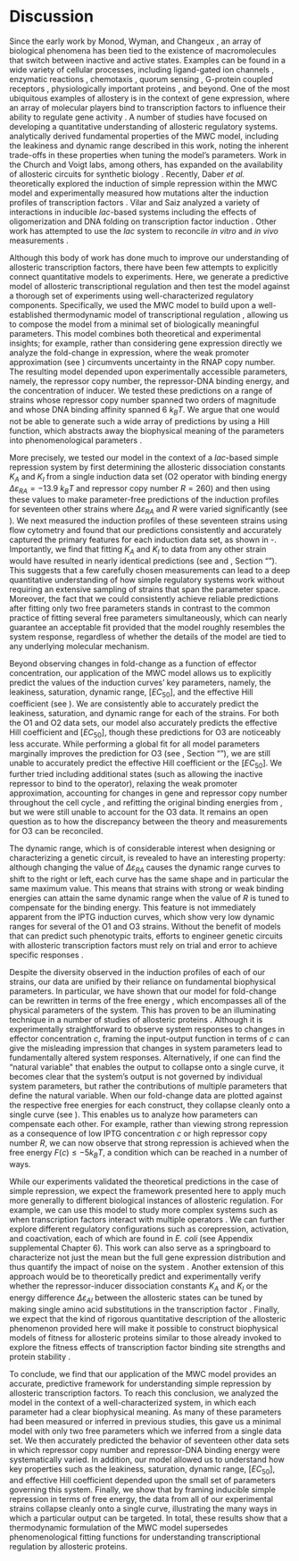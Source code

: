 # Discussion

Since the early work by Monod, Wyman, and Changeux , an array of
biological phenomena has been tied to the existence of macromolecules
that switch between inactive and active states. Examples can be found in
a wide variety of cellular processes, including ligand-gated ion
channels , enzymatic reactions , chemotaxis , quorum sensing , G-protein
coupled receptors , physiologically important proteins , and beyond. One
of the most ubiquitous examples of allostery is in the context of gene
expression, where an array of molecular players bind to transcription
factors to influence their ability to regulate gene activity . A number
of studies have focused on developing a quantitative understanding of
allosteric regulatory systems.  analytically derived fundamental
properties of the MWC model, including the leakiness and dynamic range
described in this work, noting the inherent trade-offs in these
properties when tuning the model’s parameters. Work in the Church and
Voigt labs, among others, has expanded on the availability of allosteric
circuits for synthetic biology . Recently, Daber *et al.* theoretically
explored the induction of simple repression within the MWC model  and
experimentally measured how mutations alter the induction profiles of
transcription factors . Vilar and Saiz analyzed a variety of
interactions in inducible *lac*-based systems including the effects of
oligomerization and DNA folding on transcription factor induction .
Other work has attempted to use the *lac* system to reconcile *in vitro*
and *in vivo* measurements .

Although this body of work has done much to improve our understanding of
allosteric transcription factors, there have been few attempts to
explicitly connect quantitative models to experiments. Here, we generate
a predictive model of allosteric transcriptional regulation and then
test the model against a thorough set of experiments using
well-characterized regulatory components. Specifically, we used the MWC
model to build upon a well-established thermodynamic model of
transcriptional regulation , allowing us to compose the model from a
minimal set of biologically meaningful parameters. This model combines
both theoretical and experimental insights; for example, rather than
considering gene expression directly we analyze the fold-change in
expression, where the weak promoter approximation (see ) circumvents
uncertainty in the RNAP copy number. The resulting model depended upon
experimentally accessible parameters, namely, the repressor copy number,
the repressor-DNA binding energy, and the concentration of inducer. We
tested these predictions on a range of strains whose repressor copy
number spanned two orders of magnitude and whose DNA binding affinity
spanned 6 $k_BT$. We argue that one would not be able to generate such
a wide array of predictions by using a Hill function, which abstracts
away the biophysical meaning of the parameters into phenomenological
parameters .

More precisely, we tested our model in the context of a *lac*-based
simple repression system by first determining the allosteric
dissociation constants $K_A$ and $K_I$ from a single induction data
set (O2 operator with binding energy $\Delta
\varepsilon_{RA} = -13.9~k_BT$ and repressor copy number $R = 260$)
and then using these values to make parameter-free predictions of the
induction profiles for seventeen other strains where
$\Delta \varepsilon_{RA}$ and $R$ were varied significantly (see ).
We next measured the induction profiles of these seventeen strains using
flow cytometry and found that our predictions consistently and
accurately captured the primary features for each induction data set, as
shown in -. Importantly, we find that fitting $K_A$ and $K_I$ to
data from any other strain would have resulted in nearly identical
predictions (see and , Section “”). This suggests that a few carefully
chosen measurements can lead to a deep quantitative understanding of how
simple regulatory systems work without requiring an extensive sampling
of strains that span the parameter space. Moreover, the fact that we
could consistently achieve reliable predictions after fitting only two
free parameters stands in contrast to the common practice of fitting
several free parameters simultaneously, which can nearly guarantee an
acceptable fit provided that the model roughly resembles the system
response, regardless of whether the details of the model are tied to any
underlying molecular mechanism.

Beyond observing changes in fold-change as a function of effector
concentration, our application of the MWC model allows us to explicitly
predict the values of the induction curves’ key parameters, namely, the
leakiness, saturation, dynamic range, $[EC_{50}]$, and the effective
Hill coefficient (see ). We are consistently able to accurately predict
the leakiness, saturation, and dynamic range for each of the strains.
For both the O1 and O2 data sets, our model also accurately predicts the
effective Hill coefficient and $[EC_{50}]$, though these predictions
for O3 are noticeably less accurate. While performing a global fit for
all model parameters marginally improves the prediction for O3 (see ,
Section “”), we are still unable to accurately predict the effective
Hill coefficient or the $[EC_{50}]$. We further tried including
additional states (such as allowing the inactive repressor to bind to
the operator), relaxing the weak promoter approximation, accounting for
changes in gene and repressor copy number throughout the cell cycle ,
and refitting the original binding energies from , but we were still
unable to account for the O3 data. It remains an open question as to how
the discrepancy between the theory and measurements for O3 can be
reconciled.

The dynamic range, which is of considerable interest when designing or
characterizing a genetic circuit, is revealed to have an interesting
property: although changing the value of $\Delta \varepsilon_{RA}$
causes the dynamic range curves to shift to the right or left, each
curve has the same shape and in particular the same maximum value. This
means that strains with strong or weak binding energies can attain the
same dynamic range when the value of $R$ is tuned to compensate for
the binding energy. This feature is not immediately apparent from the
IPTG induction curves, which show very low dynamic ranges for several of
the O1 and O3 strains. Without the benefit of models that can predict
such phenotypic traits, efforts to engineer genetic circuits with
allosteric transcription factors must rely on trial and error to achieve
specific responses .

Despite the diversity observed in the induction profiles of each of our
strains, our data are unified by their reliance on fundamental
biophysical parameters. In particular, we have shown that our model for
fold-change can be rewritten in terms of the free energy , which
encompasses all of the physical parameters of the system. This has
proven to be an illuminating technique in a number of studies of
allosteric proteins . Although it is experimentally straightforward to
observe system responses to changes in effector concentration $c$,
framing the input-output function in terms of $c$ can give the
misleading impression that changes in system parameters lead to
fundamentally altered system responses. Alternatively, if one can find
the “natural variable" that enables the output to collapse onto a single
curve, it becomes clear that the system’s output is not governed by
individual system parameters, but rather the contributions of multiple
parameters that define the natural variable. When our fold-change data
are plotted against the respective free energies for each construct,
they collapse cleanly onto a single curve (see ). This enables us to
analyze how parameters can compensate each other. For example, rather
than viewing strong repression as a consequence of low IPTG
concentration $c$ or high repressor copy number $R$, we can now
observe that strong repression is achieved when the free energy
$F(c) \leq -5 k_BT$, a condition which can be reached in a number of
ways.

While our experiments validated the theoretical predictions in the case
of simple repression, we expect the framework presented here to apply
much more generally to different biological instances of allosteric
regulation. For example, we can use this model to study more complex
systems such as when transcription factors interact with multiple
operators . We can further explore different regulatory configurations
such as corepression, activation, and coactivation, each of which are
found in *E. coli* (see Appendix supplemental Chapter 6). This work can also
serve as a springboard to characterize not just the mean but the full
gene expression distribution and thus quantify the impact of noise on
the system . Another extension of this approach would be to
theoretically predict and experimentally verify whether the
repressor-inducer dissociation constants $K_A$ and $K_I$ or the
energy difference $\Delta \varepsilon_{AI}$ between the allosteric
states can be tuned by making single amino acid substitutions in the
transcription factor . Finally, we expect that the kind of rigorous
quantitative description of the allosteric phenomenon provided here will
make it possible to construct biophysical models of fitness for
allosteric proteins similar to those already invoked to explore the
fitness effects of transcription factor binding site strengths and
protein stability .

To conclude, we find that our application of the MWC model provides an
accurate, predictive framework for understanding simple repression by
allosteric transcription factors. To reach this conclusion, we analyzed
the model in the context of a well-characterized system, in which each
parameter had a clear biophysical meaning. As many of these parameters
had been measured or inferred in previous studies, this gave us a
minimal model with only two free parameters which we inferred from a
single data set. We then accurately predicted the behavior of seventeen
other data sets in which repressor copy number and repressor-DNA binding
energy were systematically varied. In addition, our model allowed us to
understand how key properties such as the leakiness, saturation, dynamic
range, $[EC_{50}]$, and effective Hill coefficient depended upon the
small set of parameters governing this system. Finally, we show that by
framing inducible simple repression in terms of free energy, the data
from all of our experimental strains collapse cleanly onto a single
curve, illustrating the many ways in which a particular output can be
targeted. In total, these results show that a thermodynamic formulation
of the MWC model supersedes phenomenological fitting functions for
understanding transcriptional regulation by allosteric proteins.
